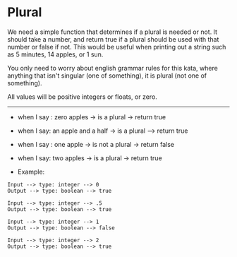 # Plural
We need a simple function that determines if a plural is needed or not. 
It should take a number, and return true if a plural should be used with that number or false if not. 
This would be useful when printing out a string such as 5 minutes, 14 apples, or 1 sun.

You only need to worry about english grammar rules for this kata, 
where anything that isn't singular (one of something), 
it is plural (not one of something).

All values will be positive integers or floats, or zero.

---

- when I say : zero apples -> is a plural -> return true
- when I say: an apple and a half -> is a plural --> return true
- when I say : one apple -> is not a plural -> return false
- when I say: two apples -> is a plural -> return true


- Example:
 ```
 Input --> type: integer --> 0
 Output --> type: boolean --> true
 
 Input --> type: integer --> .5
 Output --> type: boolean --> true
 
 Input --> type: integer --> 1
 Output --> type: boolean --> false
 
 Input --> type: integer --> 2
 Output --> type: boolean --> true
 ```